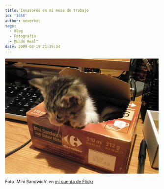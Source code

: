 ```yaml
---
title: Invasores en mi mesa de trabajo
id: '1658'
author: neverbot
tags:
  - Blog
  - Fotografía
  - Mundo Real™
date: 2009-08-19 21:39:34
---
```


[![](./invasores-en-mi-mesa-de-trabajo/3837024257_e8e69c0395.jpg)](http://www.flickr.com/photos/neverbot/3837024257/)

Foto 'Mini Sandwich' en [mi cuenta de Flickr](http://www.flickr.com/photos/neverbot/3837024257/)